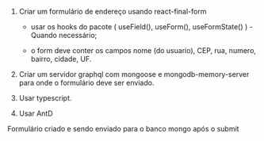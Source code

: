 1) Criar um formulário de endereço usando react-final-form

   - usar os hooks do pacote ( useField(), useForm(), useFormState() ) - Quando necessário;

   - o form deve conter os campos nome (do usuario), CEP, rua, numero, bairro, cidade, UF.



2) Criar um servidor graphql com mongoose e mongodb-memory-server para onde o formulário deve ser enviado.



3) Usar typescript.



4) Usar AntD


Formulário criado e sendo enviado para o banco mongo após o submit


